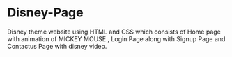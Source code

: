 # Disney-Page 
Disney theme website using HTML and CSS which consists of Home page with animation of MICKEY MOUSE , Login Page along with Signup Page and Contactus Page with disney video.
